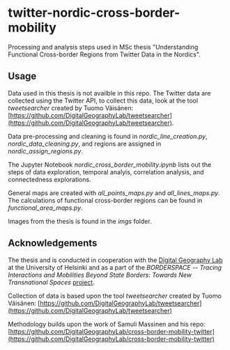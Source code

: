 # twitter-nordic-cross-border-mobility
Processing and analysis steps used in MSc thesis "Understanding Functional Cross-border Regions from Twitter Data in the Nordics". 

## Usage

Data used in this thesis is not availble in this repo. The Twitter data are collected using the Twitter API, to collect this data, look at the tool *tweetsearcher* created by Tuomo Väisänen: [https://github.com/DigitalGeographyLab/tweetsearcher](https://github.com/DigitalGeographyLab/tweetsearcher).

Data pre-processing and cleaning is found in *nordic_line_creation.py*, *nordic_data_cleaning.py*, and regions are assigned in *nordic_assign_regions.py*.

The Jupyter Notebook *nordic_cross_border_mobility.ipynb* lists out the steps of data exploration, temporal analyis, correlation analysis, and connectedness explorations.

General maps are created with *all_points_maps.py* and *all_lines_maps.py*. The calculations of functional cross-border regions can be found in *functional_area_maps.py*.

Images from the thesis is found in the *imgs* folder.

## Acknowledgements

The thesis and  is conducted in cooperation with the [Digital Geography Lab](https://www2.helsinki.fi/en/researchgroups/digital-geography-lab) at the University of Helsinki and as a part of the *BORDERSPACE -- Tracing Interactions and Mobilities Beyond State Borders: Towards New Transnational Spaces* [project](https://www2.helsinki.fi/en/researchgroups/digital-geography-lab/mobilities-and-interactions-of-people-crossing-state-borders-big-data-to-reveal-transnational-people-and-spaces).

Collection of data is based upon the tool *tweetsearcher* created by Tuomo Väisänen: [https://github.com/DigitalGeographyLab/tweetsearcher](https://github.com/DigitalGeographyLab/tweetsearcher)

Methodology builds upon the work of Samuli Massinen and his repo: [https://github.com/DigitalGeographyLab/cross-border-mobility-twitter](https://github.com/DigitalGeographyLab/cross-border-mobility-twitter)